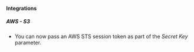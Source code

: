 
#### Integrations
##### AWS - S3
- You can now pass an AWS STS session token as part of the *Secret Key* parameter.
